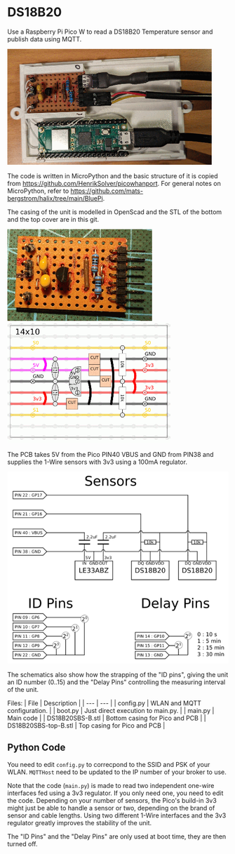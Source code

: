 # DS18B20
Use a Raspberry Pi Pico W to read a DS18B20 Temperature sensor and publish data using MQTT.

![The sensor unit.](Images/mounted-half_size.gif)

The code is written in MicroPython and the basic structure of it is copied from https://github.com/HenrikSolver/picowhanport.
For general notes on MicroPython, refer to https://github.com/mats-bergstrom/halix/tree/main/BluePi.

The casing of the unit is modelled in OpenScad and the STL of the bottom and the top cover are in this git.

![The PCB.](Images/PCB-1-half_size.gif)
![PCB Layout](Images/PCB-half_size.gif)

The PCB takes 5V from the Pico PIN40 VBUS and GND from PIN38 and supplies the 1-Wire sensors with 3v3 using a 100mA regulator.

![The schematics.](Images/Schematics.gif)

The schematics also show how the strapping of the "ID pins", giving the unit an ID number (0..15) and the "Delay Pins" controlling the measuring interval of the unit.

Files:
| File | Description |
| --- | --- |
| config.py | WLAN and MQTT configuration. |
| boot.py | Just direct execution to main.py. |
| main.py | Main code |
| DS18B20SBS-B.stl | Bottom casing for Pico and PCB |
| DS18B20SBS-top-B.stl | Top casing for Pico and PCB |

## Python Code
You need to edit `config.py` to correcpond to the SSID and PSK of your WLAN.  `MQTTHost` need to be updated to the IP number of your broker to use.

Note that the code (`main.py`) is made to read two independent
one-wire interfaces fed using a 3v3 regulator.  If you only need one,
you need to edit the code.  Depending on your number of sensors, the
Pico's build-in 3v3 might just be able to handle a sensor or two,
depending on the brand of sensor and cable lengths.
Using two different 1-Wire interfaces and the 3v3 regulator greatly
improves the stability of the unit.

The "ID Pins" and the "Delay Pins" are only used at boot time, they are then turned off.

